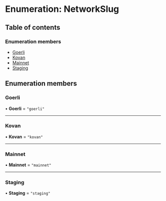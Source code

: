 # Enumeration: NetworkSlug

## Table of contents

### Enumeration members

- [Goerli](NetworkSlug.md#goerli)
- [Kovan](NetworkSlug.md#kovan)
- [Mainnet](NetworkSlug.md#mainnet)
- [Staging](NetworkSlug.md#staging)

## Enumeration members

### <a id="goerli" name="goerli"></a> Goerli

• **Goerli** = `"goerli"`

___

### <a id="kovan" name="kovan"></a> Kovan

• **Kovan** = `"kovan"`

___

### <a id="mainnet" name="mainnet"></a> Mainnet

• **Mainnet** = `"mainnet"`

___

### <a id="staging" name="staging"></a> Staging

• **Staging** = `"staging"`
